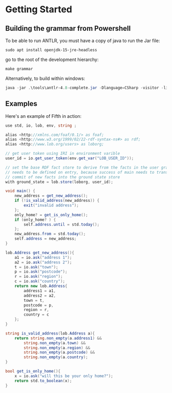 # Getting Started

## Building the grammar from Powershell

To be able to run ANTLR, you must have a copy of java to run the Jar file:

```
sudo apt install openjdk-15-jre-headless
```

go to the root of the development hierarchy:

```
make grammar
```

Alternatively, to build within windows:

```powershell
java -jar .\tools\antlr-4.8-complete.jar -Dlanguage=CSharp -visitor -listener -o .\fifth.parser\grammar\ .\fifth.parser\grammar\Fifth.g4
```


## Examples

Here's an example of Fifth in action:

```csharp
use std, io, lob, env, string ;

alias <http://xmlns.com/foaf/0.1/> as foaf;
alias <http://www.w3.org/1999/02/22-rdf-syntax-ns#> as rdf;
alias <http://www.lob.org/users> as loborg;

// get user token using IRI in environment varible
user_id = io.get_user_token(env.get_var("LOB_USER_ID"));

// set the base RDF fact store to derive from the facts in the user graph at lob.com
// needs to be defined on entry, because success of main needs to translate into a
// commit of new facts into the ground state store
with ground_state = lob.store(loborg, user_id);

void main() {
    new_address = get_new_address();
    if (!is_valid_address(new_address)) {
        exit("invalid address");
    };
    only_home? = get_is_only_home();
    if (only_home? ) {
        self.address.until = std.today();
    };
    new_address.from = std.today();
    self.address = new_address;
}

lob.Address get_new_address(){
    a1 = io.ask("address 1");
    a2 = io.ask("address 2");
    t = io.ask("town");
    p = io.ask("postcode");
    r = io.ask("region");
    c = io.ask("country");
    return new lob.Address{
        address1 = a1,
        address2 = a2,
        town = t,
        postcode = p,
        region = r,
        country = c
    };
}

string is_valid_address(lob.Address a){
    return string.non_empty(a.address1) && 
        string.non_empty(a.town) && 
        string.non_empty(a.region) && 
        string.non_empty(a.postcode) && 
        string.non_empty(a.country);
}

bool get_is_only_home(){
    x = io.ask("will this be your only home?");
    return std.to_boolean(x);
}
```